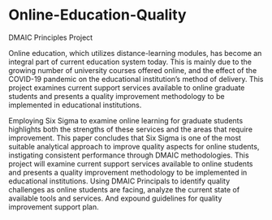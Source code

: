 # Online-Education-Quality
 DMAIC Principles Project

Online education, which utilizes distance-learning modules, has become an integral part of current education system
today. This is mainly due to the growing number of university courses offered online, and the effect of the COVID-19 
pandemic on the educational institution’s method of delivery. This project examines current support services 
available to online graduate students and presents a quality improvement methodology to be implemented in 
educational institutions.

Employing Six Sigma to examine online learning for graduate students highlights both the strengths of these services 
and the areas that require improvement. This paper concludes that Six Sigma is one of the most suitable analytical 
approach to improve quality aspects for online students, instigating consistent performance through DMAIC 
methodologies. This project will examine current support services available to online students and presents a quality 
improvement methodology to be implemented in educational institutions. Using DMAIC Principals to identify quality 
challenges as online students are facing, analyze the current state of available tools and services. And expound 
guidelines for quality improvement support plan.